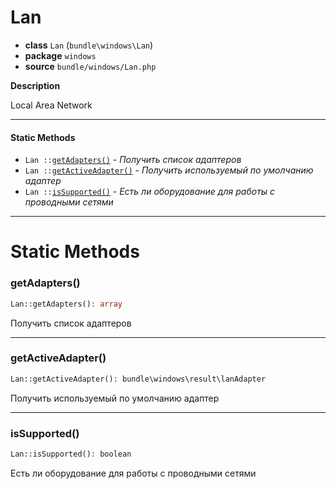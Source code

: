 # Lan

- **class** `Lan` (`bundle\windows\Lan`)
- **package** `windows`
- **source** `bundle/windows/Lan.php`

**Description**

Local Area Network

---

#### Static Methods

- `Lan ::`[`getAdapters()`](#method-getadapters) - _Получить список адаптеров_
- `Lan ::`[`getActiveAdapter()`](#method-getactiveadapter) - _Получить используемый по умолчанию адаптер_
- `Lan ::`[`isSupported()`](#method-issupported) - _Есть ли оборудование для работы с проводными сетями_

---
# Static Methods

<a name="method-getadapters"></a>

### getAdapters()
```php
Lan::getAdapters(): array
```
Получить список адаптеров

---

<a name="method-getactiveadapter"></a>

### getActiveAdapter()
```php
Lan::getActiveAdapter(): bundle\windows\result\lanAdapter
```
Получить используемый по умолчанию адаптер

---

<a name="method-issupported"></a>

### isSupported()
```php
Lan::isSupported(): boolean
```
Есть ли оборудование для работы с проводными сетями